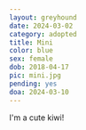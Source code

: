```yaml
---
layout: greyhound
date: 2024-03-02
category: adopted
title: Mini
color: blue
sex: female
dob: 2018-04-17
pic: mini.jpg
pending: yes
doa: 2024-03-10
---
```

I'm a cute kiwi!
